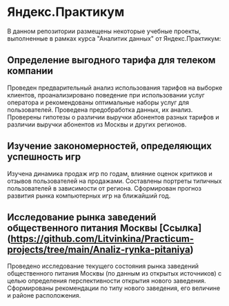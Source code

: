 # Яндекс.Практикум
В данном репозитории размещены некоторые учебные проекты, выполненные в рамках курса "Аналитик данных" от Яндекс.Практикум:
## Определение выгодного тарифа для телеком компании 
Проведен предварительный анализ использования тарифов на выборке клиентов, проанализировано поведение при использовании услуг оператора и рекомендованы оптимальные наборы услуг для пользователей. Проведена предобработка данных, их анализ. Проверены гипотезы о различии выручки абонентов разных тарифов и различии выручки абонентов из Москвы и других регионов.
## Изучение закономерностей, определяющих успешность игр
Изучена динамика продаж игр по годам, влияние оценок критиков и отзывов пользователей на продажами.
Составлены портреты типичных пользователей в зависимости от региона.
Сформирован прогноз развития рынка компьютерных игр на ближайший год.
## Исследование рынка заведений общественного питания Москвы [Ссылка] (https://github.com/Litvinkina/Practicum-projects/tree/main/Analiz-rynka-pitaniya)
Проведено исследование текущего состояния рынка заведений общественного питания Москвы (по данным из открытых источников) с целью определения перспективности открытия нового заведения. Сформированы рекомендации по типу нового заведения, его величине и районе расположения.
